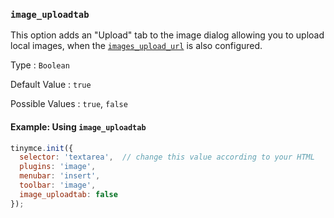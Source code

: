 ### `image_uploadtab`

This option adds an "Upload" tab to the image dialog allowing you to upload local images, when the [`images_upload_url`]({{site.baseurl}}/content/file-image-upload/#images_upload_url) is also configured.

Type
: `Boolean`

Default Value
: `true`

Possible Values
: `true`, `false`

#### Example: Using `image_uploadtab`

```js
tinymce.init({
  selector: 'textarea',  // change this value according to your HTML
  plugins: 'image',
  menubar: 'insert',
  toolbar: 'image',
  image_uploadtab: false
});
```

